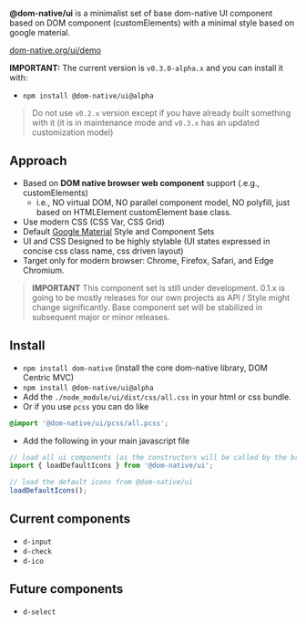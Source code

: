 
**@dom-native/ui** is a minimalist set of base dom-native UI component based on DOM component (customElements) with a minimal style based on google material.

[dom-native.org/ui/demo](https://dom-native.org/ui/demo#d-input)


**IMPORTANT:** The current version is `v0.3.0-alpha.x` and you can install it with:
  - `npm install @dom-native/ui@alpha`


> Do not use `v0.2.x` version except if you have already built something with it (it is in maintenance mode and `v0.3.x` has an updated customization model)

## Approach

- Based on **DOM native browser web component** support (.e.g., customElements)
  - i.e., NO virtual DOM, NO parallel component model, NO polyfill, just based on HTMLElement customElement base class. 
- Use modern CSS (CSS Var, CSS Grid)
- Default [Google Material](https://m3.material.io/) Style and Component Sets
- UI and CSS Designed to be highly stylable (UI states expressed in concise css class name, css driven layout)
- Target only for modern browser: Chrome, Firefox, Safari, and Edge Chromium.

> **IMPORTANT** This component set is still under development. 0.1.x is going to be mostly releases for our own projects as API / Style might change significantly. Base component set will be stabilized in subsequent major or minor releases.

## Install

- `npm install dom-native` (install the core dom-native library, DOM Centric MVC)
- `npm install @dom-native/ui@alpha`
- Add the `./node_module/ui/dist/css/all.css` in your html or css bundle.
- Or if you use `pcss` you can do like

```css
@import '@dom-native/ui/pcss/all.pcss';
````
- Add the following in your main javascript file

```ts
// load all ui components (as the constructors will be called by the browser)
import { loadDefaultIcons } from '@dom-native/ui';

// load the default icons from @dom-native/ui
loadDefaultIcons();
```


## Current components

- `d-input`
- `d-check`
- `d-ico`

## Future components

- `d-select`






